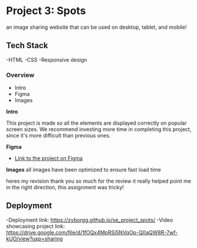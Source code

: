 # Project 3: Spots

an image sharing website that can be used on desktop, tablet, and mobile!

## Tech Stack

-HTML
-CSS
-Responsive design

### Overview

- Intro
- Figma
- Images

**Intro**

This project is made so all the elements are displayed correctly on popular screen sizes. We recommend investing more time in completing this project, since it's more difficult than previous ones.

**Figma**

- [Link to the project on Figma](https://www.figma.com/file/BBNm2bC3lj8QQMHlnqRsga/Sprint-3-Project-%E2%80%94-Spots?type=design&node-id=2%3A60&mode=design&t=afgNFybdorZO6cQo-1)

**Images**
all images have been optimized to ensure fast load time

heres my revision thank you so much for the review it really helped point me in the right direction, this assignment was tricky!

## Deployment

-Deployment link: https://zyborgg.github.io/se_project_spots/
-Video showcasing project link: https://drive.google.com/file/d/1fOQx4MpRSi5NVqOp-Q0aQW8R-7wf-kUO/view?usp=sharing
